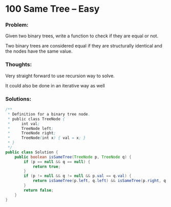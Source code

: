 # 100  Same Tree – Easy


### Problem:



Given two binary trees, write a function to check if they are equal or not.

Two binary trees are considered equal if they are structurally identical and the nodes have the same value.


### Thoughts:



Very straight forward to use recursion way to solve.

It could also be done in an iterative way as well

### Solutions:
```java
/**
 * Definition for a binary tree node.
 * public class TreeNode {
 *     int val;
 *     TreeNode left;
 *     TreeNode right;
 *     TreeNode(int x) { val = x; }
 * }
 */
public class Solution {
    public boolean isSameTree(TreeNode p, TreeNode q) {
        if (p == null && q == null) {
            return true;
        }
        if (p != null && q != null && p.val == q.val) {
            return isSameTree(p.left, q.left) && isSameTree(p.right, q.right);
        }
        return false;
    }
}
```